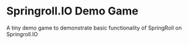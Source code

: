 # Springroll.IO Demo Game

A tiny demo game to demonstrate basic functionality of SpringRoll on Springroll.IO